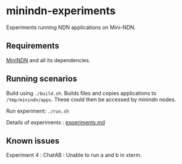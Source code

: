 # minindn-experiments
Experiments running NDN applications on Mini-NDN.

## Requirements
[MiniNDN](https://github.com/named-data/mini-ndn) and all its dependencies.

## Running scenarios
Build using `./build.sh`. Builds files and copies applications to `/tmp/minindn/apps`. These could then be accessed by minindn nodes.

Run experiment: `./run.sh`

Details of experiments : [experiments.md](./Experiments.md)

## Known issues
Experiment 4 : ChatAB : Unable to run a and b in xterm.
